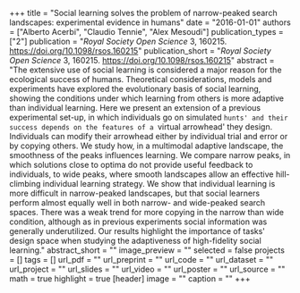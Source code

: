 +++
title = "Social learning solves the problem of narrow-peaked search landscapes: experimental evidence in humans"
date = "2016-01-01"
authors = ["Alberto Acerbi", "Claudio Tennie", "Alex Mesoudi"]
publication_types = ["2"]
publication = "_Royal Society Open Science_ 3, 160215. https://doi.org/10.1098/rsos.160215"
publication_short = "_Royal Society Open Science_ 3, 160215. https://doi.org/10.1098/rsos.160215"
abstract = "The extensive use of social learning is considered a major reason for the ecological success of humans. Theoretical considerations, models and experiments have explored the evolutionary basis of social learning, showing the conditions under which learning from others is more adaptive than individual learning. Here we present an extension of a previous experimental set-up, in which individuals go on simulated `hunts' and their success depends on the features of a `virtual arrowhead' they design. Individuals can modify their arrowhead either by individual trial and error or by copying others. We study how, in a multimodal adaptive landscape, the smoothness of the peaks influences learning. We compare narrow peaks, in which solutions close to optima do not provide useful feedback to individuals, to wide peaks, where smooth landscapes allow an effective hill-climbing individual learning strategy. We show that individual learning is more difficult in narrow-peaked landscapes, but that social learners perform almost equally well in both narrow- and wide-peaked search spaces. There was a weak trend for more copying in the narrow than wide condition, although as in previous experiments social information was generally underutilized. Our results highlight the importance of tasks' design space when studying the adaptiveness of high-fidelity social learning."
abstract_short = ""
image_preview = ""
selected = false
projects = []
tags = []
url_pdf = ""
url_preprint = ""
url_code = ""
url_dataset = ""
url_project = ""
url_slides = ""
url_video = ""
url_poster = ""
url_source = ""
math = true
highlight = true
[header]
image = ""
caption = ""
+++

